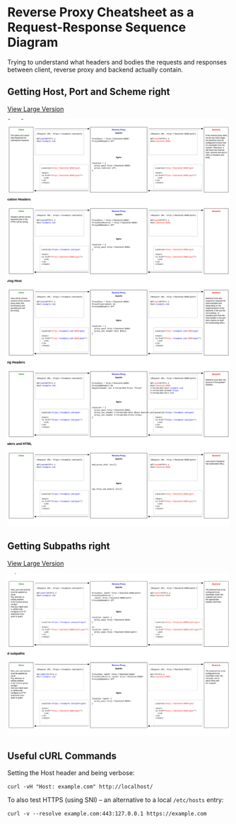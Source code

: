 # Reverse Proxy Cheatsheet as a Request-Response Sequence Diagram

Trying to understand what headers and bodies the requests and responses between client, reverse proxy and backend actually contain.

## Getting Host, Port and Scheme right

[View Large Version](https://raw.githubusercontent.com/nubenum/reverse-proxy-cheatsheet-request-response/master/request-response-host-port-scheme.svg?sanitize=true)

[![Request-Response Host, Port, Scheme Sequence Diagram](./request-response-host-port-scheme.svg)](https://raw.githubusercontent.com/nubenum/reverse-proxy-cheatsheet-request-response/master/request-response-host-port-scheme.svg?sanitize=true)

## Getting Subpaths right

[View Large Version](https://raw.githubusercontent.com/nubenum/reverse-proxy-cheatsheet-request-response/master/request-response-subpath.svg?sanitize=true)

[![Request-Response Subpath Sequence Diagram](./request-response-subpath.svg)](https://raw.githubusercontent.com/nubenum/reverse-proxy-cheatsheet-request-response/master/request-response-subpath.svg?sanitize=true)

## Useful cURL Commands

Setting the Host header and being verbose:
```
curl -vH "Host: example.com" http://localhost/
```

To also test HTTPS (using SNI) – an alternative to a local `/etc/hosts` entry:
```
curl -v --resolve example.com:443:127.0.0.1 https://example.com
```